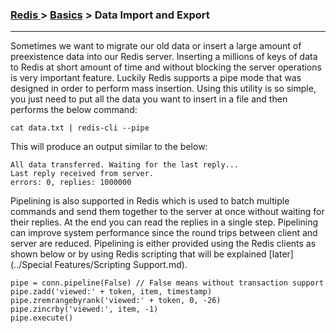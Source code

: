 

### [Redis ](../Redis.md) > [Basics](Basics.md) > Data Import and Export
___


Sometimes we want to migrate our old data or insert a large amount of preexistence data into our Redis server. Inserting a millions of keys of data to Redis at short amount of time and without blocking the server operations is very important feature. Luckily Redis supports a pipe mode that was designed in order to perform mass insertion. Using this utility is so simple, you just need to put all the data you want to insert in a file and then performs the below command:

````
cat data.txt | redis-cli --pipe
````

This will produce an output similar to the below:


````
All data transferred. Waiting for the last reply...
Last reply received from server.
errors: 0, replies: 1000000
````


Pipelining is also supported in Redis which is used to batch multiple commands and send them together to the server at once without waiting for their replies. At the end you can read the replies in a single step. Pipelining can improve system performance since the round trips between client and server are reduced. Pipelining is either provided using the Redis clients as shown below or by using Redis scripting that will be explained [later](../Special Features/Scripting Support.md).

````
pipe = conn.pipeline(False) // False means without transaction supportpipe.zadd('viewed:' + token, item, timestamp)pipe.zremrangebyrank('viewed:' + token, 0, -26)pipe.zincrby('viewed:', item, -1)pipe.execute()````



